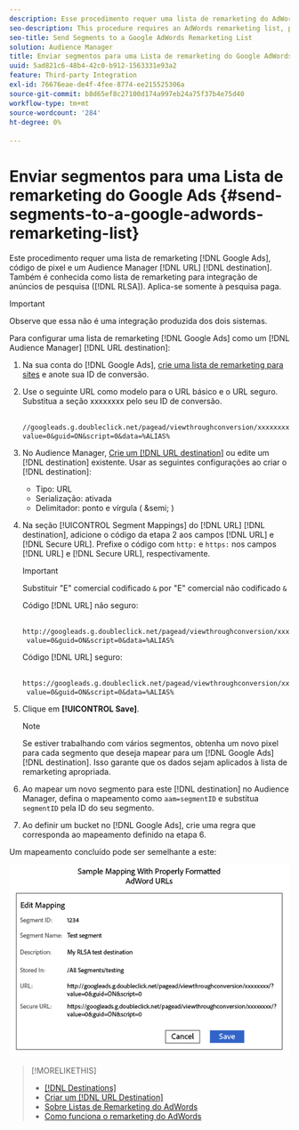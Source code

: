 ```yaml
---
description: Esse procedimento requer uma lista de remarketing do AdWords, um código de pixel e um destino de URL Audience Manager. Também é conhecida como lista de remarketing para integração de anúncios de pesquisa (RLSA). Aplica-se somente à pesquisa paga.
seo-description: This procedure requires an AdWords remarketing list, pixel code, and an Audience Manager URL destination. It is also known as a remarketing list for search ads (RLSA) integration. Applies to paid search only.
seo-title: Send Segments to a Google AdWords Remarketing List
solution: Audience Manager
title: Enviar segmentos para uma Lista de remarketing do Google AdWords
uuid: 5ad821c6-48b4-42c0-b912-1563331e93a2
feature: Third-party Integration
exl-id: 76676eae-de4f-4fee-8774-ee215525306a
source-git-commit: b8d65ef8c27100d174a997eb24a75f37b4e75d40
workflow-type: tm+mt
source-wordcount: '284'
ht-degree: 0%

---
```


# Enviar segmentos para uma Lista de remarketing do Google Ads {#send-segments-to-a-google-adwords-remarketing-list}

Este procedimento requer uma lista de remarketing [!DNL Google Ads], código de pixel e um Audience Manager [!DNL URL] [!DNL destination]. Também é conhecida como lista de remarketing para integração de anúncios de pesquisa ([!DNL RLSA]). Aplica-se somente à pesquisa paga.

>[!IMPORTANT]
>Observe que essa não é uma integração produzida dos dois sistemas.

Para configurar uma lista de remarketing [!DNL Google Ads] como um [!DNL Audience Manager] [!DNL URL destination]:

1. Na sua conta do [!DNL Google Ads], [crie uma lista de remarketing para sites](https://support.google.com/tagmanager/answer/6106960?hl=en) e anote sua ID de conversão.
1. Use o seguinte URL como modelo para o URL básico e o URL seguro. Substitua a seção xxxxxxxx pelo seu ID de conversão.

   ```
    //googleads.g.doubleclick.net/pagead/viewthroughconversion/xxxxxxxx/?value=0&guid=ON&script=0&data=%ALIAS%
   ```

1. No Audience Manager, [Crie um  [!DNL URL destination]](../../features/destinations/create-url-destination.md) ou edite um [!DNL destination] existente. Usar as seguintes configurações ao criar o [!DNL destination]:
   * Tipo: URL
   * Serialização: ativada
   * Delimitador: ponto e vírgula ( &amp;semi; )

1. Na seção [!UICONTROL Segment Mappings] do [!DNL URL] [!DNL destination], adicione o código da etapa 2 aos campos [!DNL URL] e [!DNL Secure URL]. Prefixe o código com `http:` e `https:` nos campos [!DNL URL] e [!DNL Secure URL], respectivamente.

   >[!IMPORTANT]
   >
   >Substituir &quot;E&quot; comercial codificado `&` por &quot;E&quot; comercial não codificado `&`

   Código [!DNL URL] não seguro:

   ```
    http://googleads.g.doubleclick.net/pagead/viewthroughconversion/xxxxxxxx/?
    value=0&guid=ON&script=0&data=%ALIAS%
   ```

   Código [!DNL URL] seguro:

   ```
    https://googleads.g.doubleclick.net/pagead/viewthroughconversion/xxxxxxxx/?
    value=0&guid=ON&script=0&data=%ALIAS%
   ```

1. Clique em **[!UICONTROL Save]**.

   >[!NOTE]
   >
   >Se estiver trabalhando com vários segmentos, obtenha um novo pixel para cada segmento que deseja mapear para um [!DNL Google Ads] [!DNL destination]. Isso garante que os dados sejam aplicados à lista de remarketing apropriada.

1. Ao mapear um novo segmento para este [!DNL destination] no Audience Manager, defina o mapeamento como `aam=segmentID` e substitua `segmentID` pela ID do seu segmento.
1. Ao definir um bucket no [!DNL Google Ads], crie uma regra que corresponda ao mapeamento definido na etapa 6.

Um mapeamento concluído pode ser semelhante a este:

![](../assets/rlsa_mapping.png)

>[!MORELIKETHIS]
>
>* [[!DNL Destinations]](../../features/destinations/destinations.md)
>* [Criar um [!DNL URL Destination]](../../features/destinations/create-url-destination.md)
>* [Sobre Listas de Remarketing do AdWords](https://support.google.com/adwords/answer/2472738)
>* [Como funciona o remarketing do AdWords](https://support.google.com/adwords/answer/2454000)
